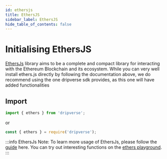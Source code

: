 ```yaml
---
id: ethersjs
title: EthersJS
sidebar_label: EthersJS
hide_table_of_contents: false
---
```


# Initialising EthersJS
[EthersJs](https://ethers.org/) library aims to be a complete and compact library for interacting with the Ethereum Blockchain and its ecosystem. While you can very well install ethers.js directly by following the documentation above, we do recommend using the one dripverse sdk provides, as this one will have added functionalities

## Import

```js
import { ethers } from 'dripverse';
```
or
```js
const { ethers } = require('dripverse');
```

:::info EthersJs
Note: To learn more usage of EthersJs, please follow the [guide](https://docs.ethers.org/v5/) here. You can try out interesting functions on the [ethers playground](https://playground.ethers.org/).
:::
